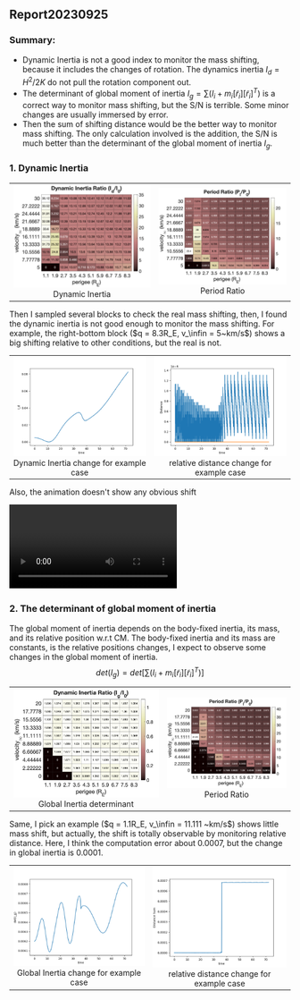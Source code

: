 ## Report20230925

### Summary:

- Dynamic Inertia is not a good index to monitor the mass shifting, because it includes the changes of rotation. The dynamics inertia $I_d = H^2/2K$ do not pull the rotation component out.
-  The determinant of global moment of inertia $I_g = \sum(I_i + m_i[\tilde{r}_i][\tilde{r}_i]^T)$ is a correct way to monitor mass shifting, but the S/N is terrible. Some minor changes are usually immersed by error. 
- Then the sum of shifting distance would be the better way to monitor mass shifting. The only calculation involved is the addition, the S/N is much better than the determinant of the global moment of inertia $I_g$.

### 1. Dynamic Inertia

<table>
    <tr>
        <td ><center><img src="./Report20230925_pic/Id.png" >Dynamic Inertia </center></td>
        <td ><center><img src="./Report20230925_pic/Id_P.png" >Period Ratio </center></td>
    </tr>
</table> 

Then I sampled several blocks to check the real mass shifting, then, I found the dynamic inertia is not good enough to monitor the mass shifting. For example, the right-bottom block ($q = 8.3R_E, v_\infin = 5~km/s$) shows a big shifting relative to other conditions, but the real is not.

<table>
    <tr>
        <td ><center><img src="./Report20230925_pic/Id_change.png" >Dynamic Inertia change for example case </center></td>
        <td ><center><img src="./Report20230925_pic/Id_reldis.png" >relative distance change for example case </center></td>
    </tr>
</table> 

Also, the animation doesn't show any obvious shift 

<video src="Report20230925_pic/Id.avi"></video>

### 2. The determinant of global moment of inertia

The global moment of inertia depends on the body-fixed inertia, its mass, and its relative position w.r.t CM. The body-fixed inertia and its mass are constants, is the relative positions changes, I expect to observe some changes in the global moment of inertia.
$$
det(I_g) = det[\sum(I_i + m_i[\tilde{r}_i][\tilde{r}_i]^T)]
$$

<table>
    <tr>
        <td ><center><img src="./Report20230925_pic/Ig.png" >Global Inertia determinant </center></td>
        <td ><center><img src="./Report20230925_pic/Ig_P.png" >Period Ratio </center></td>
    </tr>
</table> 

Same, I pick an example ($q = 1.1R_E, v_\infin = 11.111 ~km/s$) shows little mass shift, but actually, the shift is totally observable by monitoring relative distance. Here, I think the computation error about $0.0007$, but the change in global inertia is $0.0001$. 

<table>
    <tr>
        <td ><center><img src="./Report20230925_pic/Ig_change.png" >Global Inertia change for example case </center></td>
        <td ><center><img src="./Report20230925_pic/Ig_reldis.png" >relative distance change for example case </center></td>
    </tr>
</table> 

